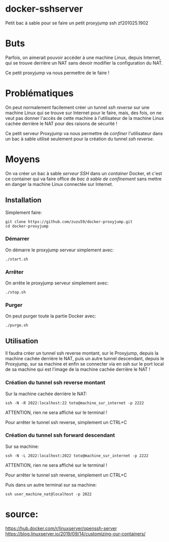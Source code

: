 # docker-sshserver
Petit bac à sable pour se faire un petit proxyjump ssh
zf201025.1902


# Buts
Parfois, on aimerait pouvoir accéder à une machine Linux, depuis Internet, qui se trouve derrière un NAT sans devoir modifier la configuration du NAT.

Ce petit proxyjump va nous permettre de le faire !


# Problématiques
On peut normalement facilement créer un tunnel *ssh reverse* sur une machine Linux qui se trouve sur Internet pour le faire, mais, des fois, on ne veut pas donner l'accès de cette machine à l'utilisateur de la machine Linux cachée derrière le NAT pour des raisons de sécurité !

Ce petit serveur Proxyjump va nous permettre de *confiner* l'utilisateur dans un bac à sable utilisé seulement pour la création du tunnel *ssh reverse*.


# Moyens
On va créer un bac à sable *serveur SSH* dans un *container* Docker, et c'est ce container qui va faire office de *bac à sable de confinement* sans mettre en danger la machine Linux connectée sur Internet.


## Installation
Simplement faire:
```
git clone https://github.com/zuzu59/docker-proxyjump.git
cd docker-proxyjump
```


### Démarrer
On démarre le proxyjump serveur simplement avec:
```
./start.sh
```


### Arrêter
On arrête le proxyjump serveur simplement avec:
```
./stop.sh
```


### Purger
On peut purger toute la partie Docker avec:
```
./purge.sh
```


## Utilisation
Il faudra créer un tunnel ssh reverse montant, sur le Proxyjump, depuis la machine cachée derrière le NAT, puis un autre tunnel descendant, depuis le Proxyjump, sur sa machine et enfin se connecter via en ssh sur le port local de sa machine qui est l'image de la machine cachée derrière le NAT !

### Création du tunnel ssh reverse montant
Sur la machine cachée derrière le NAT:
```
ssh -N -R 2022:localhost:22 toto@machine_sur_internet -p 2222
```
ATTENTION, rien ne sera affiché sur le terminal !

Pour arrêter le tunnel ssh reverse, simplement un CTRL+C

### Création du tunnel ssh forward descendant
Sur sa machine:
```
ssh -N -L 2022:localhost:2022 toto@machine_sur_internet -p 2222
```

ATTENTION, rien ne sera affiché sur le terminal !

Pour arrêter le tunnel ssh reverse, simplement un CTRL+C

Puis dans un autre terminal sur sa machine:
```
ssh user_machine_nat@localhost -p 2022
```


# source: 
https://hub.docker.com/r/linuxserver/openssh-server<br>
https://blog.linuxserver.io/2019/09/14/customizing-our-containers/

